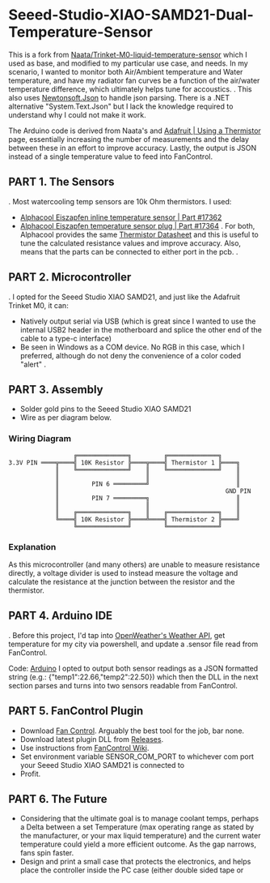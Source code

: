 # Seeed-Studio-XIAO-SAMD21-Dual-Temperature-Sensor
This is a fork from [Naata/Trinket-M0-liquid-temperature-sensor](https://github.com/Naata/Trinket-M0-liquid-temperature-sensor/tree/main) which I used as base, and modified to my particular use case, and needs. 
In my scenario, I wanted to monitor both Air/Ambient temperature and Water temperature, and have my radiator fan curves be a function of the air/water temperature difference, which ultimately helps tune for accoustics. 
.
This also uses [Newtonsoft.Json](https://www.newtonsoft.com/json) to handle json parsing. There is a .NET alternative "System.Text.Json" but I lack the knowledge required to understand why I could not make it work.

The Arduino code is derived from Naata's and [Adafruit | Using a Thermistor](https://learn.adafruit.com/thermistor/using-a-thermistor) page, essentially increasing the number of measurements and the delay between these in an effort to improve accuracy. Lastly, the output is JSON instead of a single temperature value to feed into FanControl.

## PART 1. The Sensors
.
Most watercooling temp sensors are 10k Ohm thermistors. I used:
- [Alphacool Eiszapfen inline temperature sensor | Part #17362](https://shop.alphacool.com/en/shop/controllers-and-sensors/temperature-sensor/17362-alphacool-eiszapfen-temperature-sensor-g1/4-ig/ig-with-ag-adapter-chrome)
- [Alphacool Eiszapfen temperature sensor plug | Part #17364](https://shop.alphacool.com/en/shop/controllers-and-sensors/temperature-sensor/17364-alphacool-eiszapfen-temperature-sensor-plug-g1/4-chrome)
.
For both, Alphacool provides the same [Thermistor Datasheet](https://www.alphacool.com/download/kOhm_Sensor_Table_Alphacool.pdf) and this is useful to tune the calculated resistance values and improve accuracy. Also, means that the parts can be connected to either port in the pcb.
.
## PART 2. Microcontroller
.
I opted for the Seeed Studio XIAO SAMD21, and just like the Adafruit Trinket M0, it can:
- Natively output serial via USB (which is great since I wanted to use the internal USB2 header in the motherboard and splice the other end of the cable to a type-c interface)
- Be seen in Windows as a COM device. No RGB in this case, which I preferred, although do not deny the convenience of a color coded "alert"
.
## PART 3. Assembly
- Solder gold pins to the Seeed Studio XIAO SAMD21
- Wire as per diagram below. 


### Wiring Diagram

                      ╔══════════════╗         ╔══════════════╗
    3.3V PIN ════╦════╣ 10K Resistor ╠════╦════╣ Thermistor 1 ╠════╗
                 ║    ╚══════════════╝    ║    ╚══════════════╝    ║
                 ║                        ║                        ║
                 ║         PIN 6 ═════════╝                        ║
                 ║                                              GND PIN
                 ║         PIN 7 ═════════╗                        ║
                 ║                        ║                        ║
                 ║    ╔══════════════╗    ║    ╔══════════════╗    ║
                 ╚════╣ 10K Resistor ╠════╩════╣ Thermistor 2 ╠════╝
                      ╚══════════════╝         ╚══════════════╝

### Explanation
As this microcontroller (and many others) are unable to measure resistance directly, a voltage divider is used to instead measure the voltage and calculate the resistance at the junction between the resistor and the thermistor.

## PART 4. Arduino IDE
.
Before this project, I'd tap into [OpenWeather's Weather API](https://openweathermap.org/api), get temperature for my city via powershell, and update a .sensor file read from FanControl. 

Code: [Arduino](https://github.com/gmoorec/XIAO-M0-Dual-Temperature-Sensor/blob/main/src/xiao_samd21_temp_sensor.ino)
I opted to output both sensor readings as a JSON formatted string (e.g.: {"temp1":22.66,"temp2":22.50}) which then the DLL in the next section parses and turns into two sensors readable from FanControl.

## PART 5. FanControl Plugin
-  Download [Fan Control](https://github.com/Rem0o/FanControl.Releases). Arguably the best tool for the job, bar none.
-  Download latest plugin DLL from [Releases](https://github.com/gmoorec/XIAO-M0-Dual-Temperature-Sensor/releases/).
-  Use instructions from [FanControl Wiki](https://github.com/Rem0o/FanControl.Releases/wiki/Plugins#requirements).
-  Set environment variable SENSOR_COM_PORT to whichever com port your Seeed Studio XIAO SAMD21 is connected to
-  Profit. 

## PART 6. The Future

- Considering that the ultimate goal is to manage coolant temps, perhaps a Delta between a set Temperature (max operating range as stated by the manufacturer, or your max liquid temperature) and the current water temperature could yield a more efficient outcome. As the gap narrows, fans spin faster. 
- Design and print a small case that protects the electronics, and helps place the controller inside the PC case (either double sided tape or 
